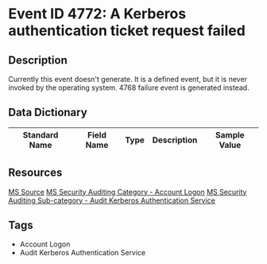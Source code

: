 # Event ID 4772: A Kerberos authentication ticket request failed

## Description
Currently this event doesn't generate. It is a defined event, but it is never invoked by the operating system. 4768 failure event is generated instead.

## Data Dictionary
|Standard Name|Field Name|Type|Description|Sample Value|
|---|---|---|---|---|

## Resources
[MS Source](https://github.com/MicrosoftDocs/windows-itpro-docs/blob/master/windows/security/threat-protection/auditing/event-4772.md)
[MS Security Auditing Category - Account Logon](https://docs.microsoft.com/en-us/windows/security/threat-protection/auditing/advanced-security-audit-policy-settings#account-logon)
[MS Security Auditing Sub-category - Audit Kerberos Authentication Service](https://github.com/MicrosoftDocs/windows-itpro-docs/tree/master/windows/security/threat-protection/auditing/audit-kerberos-authentication-service.md)

## Tags
* Account Logon
* Audit Kerberos Authentication Service